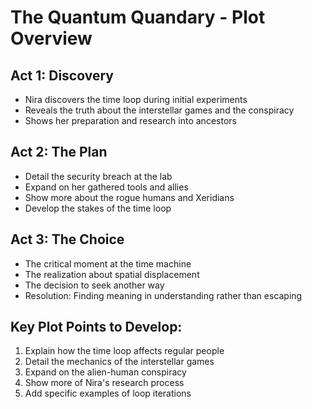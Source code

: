 # The Quantum Quandary - Plot Overview

## Act 1: Discovery
- Nira discovers the time loop during initial experiments
- Reveals the truth about the interstellar games and the conspiracy
- Shows her preparation and research into ancestors

## Act 2: The Plan
- Detail the security breach at the lab
- Expand on her gathered tools and allies
- Show more about the rogue humans and Xeridians
- Develop the stakes of the time loop

## Act 3: The Choice
- The critical moment at the time machine
- The realization about spatial displacement
- The decision to seek another way
- Resolution: Finding meaning in understanding rather than escaping

## Key Plot Points to Develop:
1. Explain how the time loop affects regular people
2. Detail the mechanics of the interstellar games
3. Expand on the alien-human conspiracy
4. Show more of Nira's research process
5. Add specific examples of loop iterations